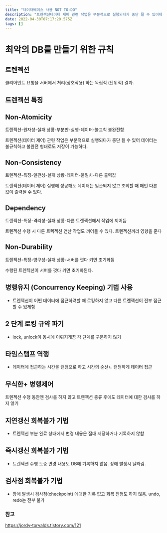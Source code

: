 ```yaml
---
title: "데이터베이스 사용 NOT TO-DO"
description: "트렌젝션데이터 제어 관련 작업은 부분적으로 실행되다가 중단 될 수 있어데이터는 불규칙하고 불완전 형태로도 저장이 가능하다.트렌젝션데이터 제어 실행에 성공해도 데이터는 일관되지 않고 조회할 때 매번 다른 값이 출력될 수 있다.트렌젝션 수행 시 다른 트렉젝션 연산 "
date: 2022-04-30T07:17:20.575Z
tags: []
---
```

# 최악의 DB를 만들기 위한 규칙
## 트렌젝션
클리어언트 요청을 서버에서 처리(상호작용) 하는 독립적 (단위적) 결과.


## 트렌젝션 특징 
## Non-Atomicity
트렌젝션-원자성-실패 상황-부분만-실행-데이터-불교칙 불완전함

트렌젝션(데이터 제어) 관련 작업은 부분적으로 실행되다가 중단 될 수 있어
데이터는 불규칙하고 불완전 형태로도 저장이 가능하다.
## Non-Consistency
트렌젝션-특징-일관성-실패 상황-데이터-불일치-다른 출력값

트렌젝션(데이터 제어) 실행에 성공해도 데이터는 일관되지 않고 조회할 때 매번 다른 값이 출력될 수 있다.
## Dependency
트렌젝션-특징-격리성-실패 상황-다른 트렌젝션에서 작업에 끼어듬

트렌젝션 수행 시 다른 트렉젝션 연산 작업도 끼어들 수 있다. 트렌젝션끼리 영향을 준다
## Non-Durability
트렌젝션-특징-영구성-실패 상황-서버를 껏다 키면 초기화됨

수행된 트렌젝션이 서버를 껏다 키면 초기화된다. 

## 병행유지 (Concurrency Keeping) 기법 사용
- 트렌젝션이 어떤 데이터에 접근하려할 때 로킹하지 않고 다른 트렌젝션이 전부 접근할 수 있게함

## 2 단계 로킹 규약 파기
- lock, unlock이 동시에 이뤄지게끔 각 단계를 구분하지 않기

## 타임스탬프 역행
- 데이터에 접근하는 시간을 랜덤으로 하고 시간의 순선ㄴ 랜덤하게
데이터 접근

## 무식한+ 병행제어
트렌젝션 수행 동안엔 검사를 하지 않고 트렌젝션 종류 후에도
데이터에 대한 검사를 하지 않기

## 지연갱신 회복불가 기법
- 트렌젝션 부분 완료 상태에서 변경 내용은 절대 저장하거나 기록하지 않함 
## 즉시갱신 회복불가 기법
- 트렌젝션 수행 도중 변경 내용도 DB에 기록하지 않음.
장애 발생시 날라감.
## 검사점 회복불가 기법
- 장애 발생시 검사점(checkpoint) 에대한 기록 없고 회복 진행도 하지 않음. 
undo, redo는 전부 불가

### 참고
https://jordy-torvalds.tistory.com/121